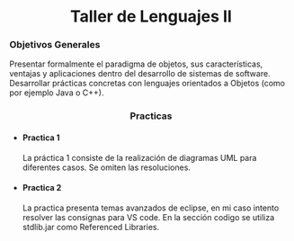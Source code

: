 <h1 align="center">Taller de Lenguajes II</h1>
<h3> Objetivos Generales </h3>
<p> Presentar formalmente el paradigma de objetos, sus características, ventajas y
aplicaciones dentro del desarrollo de sistemas de software. Desarrollar prácticas
concretas con lenguajes orientados a Objetos (como por ejemplo Java o C++).</p>

<h3 align="center">Practicas</h3>
<ul>
    <li>
        <h4>Practica 1</h4>
        <p>La práctica 1 consiste de la realización de diagramas UML para diferentes casos. 
        Se omiten las resoluciones. </p>
    </li>
     <li>
        <h4 url="https://github.com/JuanCruzFerreiraM/Taller-de-Lenguajes-II/tree/main/Practica%202">Practica 2</h4>
        <p>La practica presenta temas avanzados de eclipse, en mi caso intento resolver las consignas para VS code. 
        En la sección codigo se utiliza stdlib.jar como Referenced Libraries.</p>
    </li>
    